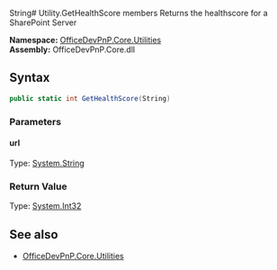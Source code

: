 String# Utility.GetHealthScore members
Returns the healthscore for a SharePoint Server  

**Namespace:** [OfficeDevPnP.Core.Utilities](OfficeDevPnP.Core.Utilities.md)  
**Assembly:** OfficeDevPnP.Core.dll  
## Syntax
```C#
public static int GetHealthScore(String)
```
### Parameters
#### url
Type: [System.String](System.String.md) 
#### 
### Return Value
Type: [System.Int32](System.Int32.md)
## See also
- [OfficeDevPnP.Core.Utilities](OfficeDevPnP.Core.Utilities.md)

